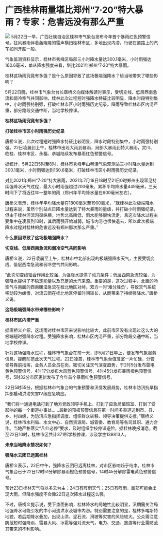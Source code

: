 # 广西桂林雨量堪比郑州“7·20”特大暴雨？专家：危害远没有那么严重

![](https://inews.gtimg.com/newsapp_bt/0/15798947687/1000)
5月22日一早，广西壮族自治区桂林市气象台发布今年首个暴雨红色预警信号。狂风暴雨伴着轰隆隆的雷声横扫桂林市区，多地出现内涝，行驶在道路上的汽车如同开船一般。

气象监测资料显示，桂林市秀峰区局部三小时降水量达300.1毫米，小时雨强达160.6毫米，单从降水强度来看，堪比2021年郑州“7·20”特大暴雨。

桂林这场雨究竟有多强？是什么原因导致了这场极端强降水？给当地带来了哪些影响？

5月22日晚，桂林市气象台台长唐桥义向媒体解读时表示，受切变线、低层西南急流和弱冷空气共同影响，桂林此次过程短时强降水特征比较明显，降水时段特别集中，小时雨强特别强，打破桂林市区小时雨强历史纪录。降雨导致桂林市区内涝严重，部分路段交通中断，当地学校停课。

**桂林这场雨究竟有多强？**

**打破桂林市区小时雨强历史纪录**

唐桥义说，此次过程短时强降水特征比较明显，降水时段特别集中，小时雨强特别强。22日凌晨到上午，桂林市出现大雨到暴雨，局部大暴雨到特大暴雨，灵川、临桂、桂林市区、永福、恭城陆续发布暴雨红色预警信号。

据统计，5月22日5时至8时，桂林市秀峰甲山琴潭气象观测站三小时降水量达到300.1毫米，小时雨强达到160.6毫米，打破桂林市区小时雨强历史纪录。

对比2021年郑州“7·20”特大暴雨，2021年7月18日18时至21日0时郑州出现罕见持续强降水天气过程，最大小时雨强超过200毫米，累积平均降水量449毫米，三天时间下了将近往年一整年的雨（郑州年平均降水量在600毫米左右）。

唐桥义表示，桂林年平均降水量在1800毫米至1900毫米，“就桂林此次极端降水过程来说，虽然个别站点日降水量达到了特大暴雨的量级，并打破小时雨强纪录，但由于桂林河流沟渠纵横，地势北高南低，雨水能够很快流走，且这次降水过程主要集中在凌晨到10时，其后雨强开始减弱，城市内涝也很快退去，所以此次极端降水过程对桂林的危害远没有郑州那次那么严重。”

**什么原因导致了这场极端强降水？**

**切变线、低层西南急流和弱冷空气共同影响**

唐桥义说，22日凌晨至上午，桂林市中北部出现的极端强降水天气，主要受切变线、低层西南急流和弱冷空气共同影响。

“此次切变线辐合作用比较强，为强降水提供了动力条件；低层西南急流较强，为强降水提供了不稳定能量以及充足的水汽来源。重要的是，这次过程中，北面的冷空气与南面的西南暖湿急流在桂北地区对峙，双方一时‘难分胜负’，导致天气系统移动较为缓慢，对流云团在桂北地区停留时间较长，从而带来了持续强降水。”唐桥义说。

**这场极端强降水带来哪些影响？**

**桂林市区内涝严重**

据唐桥义介绍，这场雨对桂林市区来说影响比较大，此前市区没有出现过这么大的极端短时强降水过程。受强降水影响，桂林市区内涝严重，部分路段交通中断，当地学校停课。

针对这场强降水过程，桂林市气象台在前一天，即5月21日早上，便发布气象服务信息，提醒防范此次天气过程。22日凌晨，桂林市气象台值班室一片忙碌，分管领导靠前指挥，业务人员全员在岗，密切关注天气演变趋势，于2时5分发布雷电黄色预警信号，4时17分发布大风蓝色预警信号，4时45分发布暴雨橙色预警信号，5时32分市区更新发布了今年首个暴雨红色预警信号。

22日5时55分，根据桂林市气象台的气象预警和汛情发展趋势，桂林市防汛抗旱指挥部启动洪涝灾害IV级应急响应。

“我们将一通通电话打到了地方党政领导手机上、打到了应急局值班室、打到了受影响的每一个街道办事处……最新的预报预警信息在第一时间多渠道送到市、县、乡、村四级，为防汛应急指挥调度、组织群众转移、领导决策提供支撑。”唐桥义说，桂林市水利局、水文中心、自然资源局、城管委、教育局等各司其职、通力合作。当地严格落实“凡红必停”要求，及时组织学校停课避险。据桂林晚报消息，截至22日10时，桂林市区共计371所学校停课，涉及学生139813人。

**未来当地降水情况如何？**

**强降水云团已远离桂林**

唐桥义表示，22日中午，强降水云团已远离桂林，对市区影响趋于结束。桂林市气象台已于22日12时51分解除暴雨橙色预警信号，14时45分解除雷电黄色预警信号。

预计23日桂林天气将以多云为主；24日有阵雨天气；25日有阵雨，局部可能会出现大雨，但降水强度不会像22日这次降水过程这么强。

不过，唐桥义提示说，受下垫面影响，桂林降水的局地性比较明显，汛期需关注局地强降水可能引发的中小河流洪水及城市内涝。特别需要注意的是，桂林多喀斯特地貌，若后期降水叠加，出现山洪、泥石流、滑坡等灾害的风险较大。公众需注意防范短时强降雨、雷暴大风、冰雹等强对流天气，电力、交通、旅游等行业需防范其带来的不利影响。

